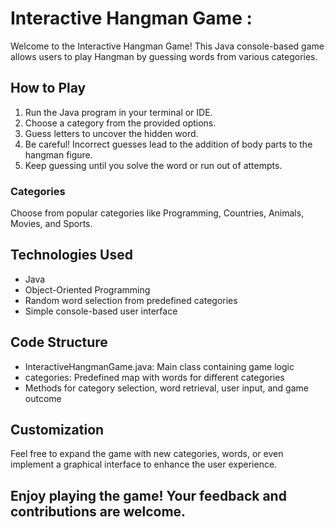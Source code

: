 # Interactive Hangman Game :

Welcome to the Interactive Hangman Game! This Java console-based game allows users to play Hangman by guessing words from various categories.

## How to Play

1. Run the Java program in your terminal or IDE.
2. Choose a category from the provided options.
3. Guess letters to uncover the hidden word.
4. Be careful! Incorrect guesses lead to the addition of body parts to the hangman figure.
5. Keep guessing until you solve the word or run out of attempts.

 ### Categories

Choose from popular categories like Programming, Countries, Animals, Movies, and Sports.

## Technologies Used

- Java
- Object-Oriented Programming
- Random word selection from predefined categories
- Simple console-based user interface

## Code Structure

- InteractiveHangmanGame.java: Main class containing game logic
- categories: Predefined map with words for different categories
- Methods for category selection, word retrieval, user input, and game outcome

## Customization

Feel free to expand the game with new categories, words, or even implement a graphical interface to enhance the user experience.

## Enjoy playing the game! Your feedback and contributions are welcome.
